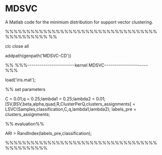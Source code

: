 # MDSVC
A Matlab code for the minimum  distribution  for support vector clustering.

%%%%%%%%%%%%%%%%%%%%%%%%%%%%%%%%%%%%%%%%%%%%%% %% 

clc
close all

addpath(genpath('MDSVC-CD'))


%% %%%------------------------kernel MDSVC----------------------%%%

load('iris.mat');

%% set parameters


C = 0.01;q = 0.25;lambda1 = 0.25;lambda2 = 0.01;
[SV,BSV,beta,alpha,quad,R,ClusterPerQ,clusters_assignments]  = LSVC(Samples,classification,C,q,lambda1,lambda2);
labels_pre = clusters_assignments;

%% evaluation%%

ARI = RandIndex(labels_pre,classification);

%%%%%%%%%%%%%%%%%%%%%%%%%%%%%%%%%%%%%%%%%%%%%%

